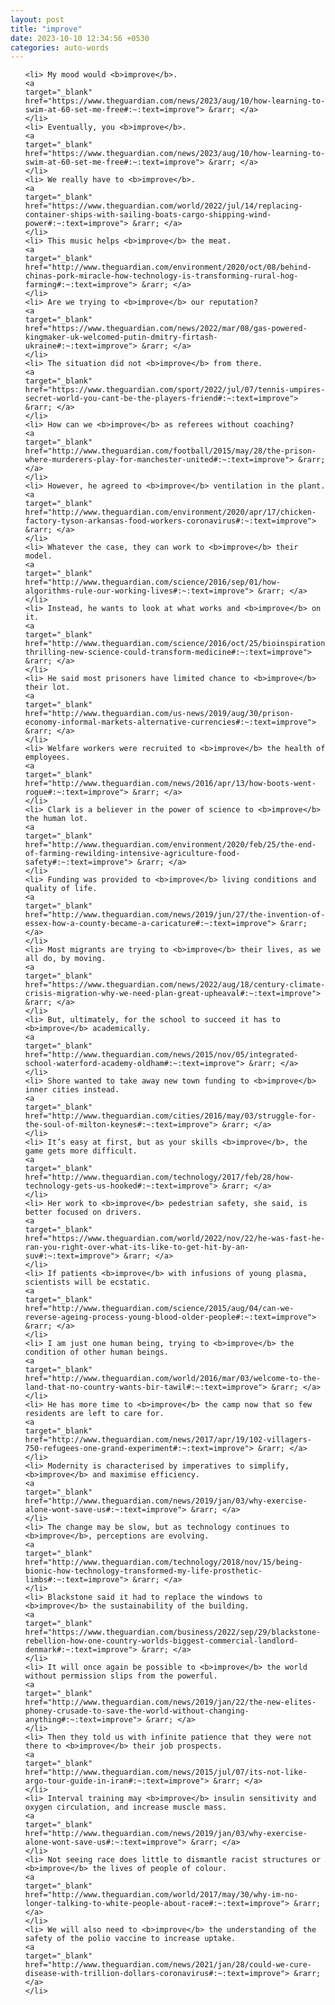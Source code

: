```yaml
---
layout: post
title: "improve"
date: 2023-10-10 12:34:56 +0530
categories: auto-words
---
```

<ol>

    <li> My mood would <b>improve</b>.
    <a 
    target="_blank" 
    href="https://www.theguardian.com/news/2023/aug/10/how-learning-to-swim-at-60-set-me-free#:~:text=improve"> &rarr; </a>
    </li>
    <li> Eventually, you <b>improve</b>.
    <a 
    target="_blank" 
    href="https://www.theguardian.com/news/2023/aug/10/how-learning-to-swim-at-60-set-me-free#:~:text=improve"> &rarr; </a>
    </li>
    <li> We really have to <b>improve</b>.
    <a 
    target="_blank" 
    href="https://www.theguardian.com/world/2022/jul/14/replacing-container-ships-with-sailing-boats-cargo-shipping-wind-power#:~:text=improve"> &rarr; </a>
    </li>
    <li> This music helps <b>improve</b> the meat.
    <a 
    target="_blank" 
    href="http://www.theguardian.com/environment/2020/oct/08/behind-chinas-pork-miracle-how-technology-is-transforming-rural-hog-farming#:~:text=improve"> &rarr; </a>
    </li>
    <li> Are we trying to <b>improve</b> our reputation?
    <a 
    target="_blank" 
    href="https://www.theguardian.com/news/2022/mar/08/gas-powered-kingmaker-uk-welcomed-putin-dmitry-firtash-ukraine#:~:text=improve"> &rarr; </a>
    </li>
    <li> The situation did not <b>improve</b> from there.
    <a 
    target="_blank" 
    href="https://www.theguardian.com/sport/2022/jul/07/tennis-umpires-secret-world-you-cant-be-the-players-friend#:~:text=improve"> &rarr; </a>
    </li>
    <li> How can we <b>improve</b> as referees without coaching?
    <a 
    target="_blank" 
    href="http://www.theguardian.com/football/2015/may/28/the-prison-where-murderers-play-for-manchester-united#:~:text=improve"> &rarr; </a>
    </li>
    <li> However, he agreed to <b>improve</b> ventilation in the plant.
    <a 
    target="_blank" 
    href="http://www.theguardian.com/environment/2020/apr/17/chicken-factory-tyson-arkansas-food-workers-coronavirus#:~:text=improve"> &rarr; </a>
    </li>
    <li> Whatever the case, they can work to <b>improve</b> their model.
    <a 
    target="_blank" 
    href="http://www.theguardian.com/science/2016/sep/01/how-algorithms-rule-our-working-lives#:~:text=improve"> &rarr; </a>
    </li>
    <li> Instead, he wants to look at what works and <b>improve</b> on it.
    <a 
    target="_blank" 
    href="http://www.theguardian.com/science/2016/oct/25/bioinspiration-thrilling-new-science-could-transform-medicine#:~:text=improve"> &rarr; </a>
    </li>
    <li> He said most prisoners have limited chance to <b>improve</b> their lot.
    <a 
    target="_blank" 
    href="http://www.theguardian.com/us-news/2019/aug/30/prison-economy-informal-markets-alternative-currencies#:~:text=improve"> &rarr; </a>
    </li>
    <li> Welfare workers were recruited to <b>improve</b> the health of employees.
    <a 
    target="_blank" 
    href="http://www.theguardian.com/news/2016/apr/13/how-boots-went-rogue#:~:text=improve"> &rarr; </a>
    </li>
    <li> Clark is a believer in the power of science to <b>improve</b> the human lot.
    <a 
    target="_blank" 
    href="http://www.theguardian.com/environment/2020/feb/25/the-end-of-farming-rewilding-intensive-agriculture-food-safety#:~:text=improve"> &rarr; </a>
    </li>
    <li> Funding was provided to <b>improve</b> living conditions and quality of life.
    <a 
    target="_blank" 
    href="http://www.theguardian.com/news/2019/jun/27/the-invention-of-essex-how-a-county-became-a-caricature#:~:text=improve"> &rarr; </a>
    </li>
    <li> Most migrants are trying to <b>improve</b> their lives, as we all do, by moving.
    <a 
    target="_blank" 
    href="https://www.theguardian.com/news/2022/aug/18/century-climate-crisis-migration-why-we-need-plan-great-upheaval#:~:text=improve"> &rarr; </a>
    </li>
    <li> But, ultimately, for the school to succeed it has to <b>improve</b> academically.
    <a 
    target="_blank" 
    href="http://www.theguardian.com/news/2015/nov/05/integrated-school-waterford-academy-oldham#:~:text=improve"> &rarr; </a>
    </li>
    <li> Shore wanted to take away new town funding to <b>improve</b> inner cities instead.
    <a 
    target="_blank" 
    href="http://www.theguardian.com/cities/2016/may/03/struggle-for-the-soul-of-milton-keynes#:~:text=improve"> &rarr; </a>
    </li>
    <li> It’s easy at first, but as your skills <b>improve</b>, the game gets more difficult.
    <a 
    target="_blank" 
    href="http://www.theguardian.com/technology/2017/feb/28/how-technology-gets-us-hooked#:~:text=improve"> &rarr; </a>
    </li>
    <li> Her work to <b>improve</b> pedestrian safety, she said, is better focused on drivers.
    <a 
    target="_blank" 
    href="https://www.theguardian.com/world/2022/nov/22/he-was-fast-he-ran-you-right-over-what-its-like-to-get-hit-by-an-suv#:~:text=improve"> &rarr; </a>
    </li>
    <li> If patients <b>improve</b> with infusions of young plasma, scientists will be ecstatic.
    <a 
    target="_blank" 
    href="http://www.theguardian.com/science/2015/aug/04/can-we-reverse-ageing-process-young-blood-older-people#:~:text=improve"> &rarr; </a>
    </li>
    <li> I am just one human being, trying to <b>improve</b> the condition of other human beings.
    <a 
    target="_blank" 
    href="http://www.theguardian.com/world/2016/mar/03/welcome-to-the-land-that-no-country-wants-bir-tawil#:~:text=improve"> &rarr; </a>
    </li>
    <li> He has more time to <b>improve</b> the camp now that so few residents are left to care for.
    <a 
    target="_blank" 
    href="http://www.theguardian.com/news/2017/apr/19/102-villagers-750-refugees-one-grand-experiment#:~:text=improve"> &rarr; </a>
    </li>
    <li> Modernity is characterised by imperatives to simplify, <b>improve</b> and maximise efficiency.
    <a 
    target="_blank" 
    href="http://www.theguardian.com/news/2019/jan/03/why-exercise-alone-wont-save-us#:~:text=improve"> &rarr; </a>
    </li>
    <li> The change may be slow, but as technology continues to <b>improve</b>, perceptions are evolving.
    <a 
    target="_blank" 
    href="http://www.theguardian.com/technology/2018/nov/15/being-bionic-how-technology-transformed-my-life-prosthetic-limbs#:~:text=improve"> &rarr; </a>
    </li>
    <li> Blackstone said it had to replace the windows to <b>improve</b> the sustainability of the building.
    <a 
    target="_blank" 
    href="https://www.theguardian.com/business/2022/sep/29/blackstone-rebellion-how-one-country-worlds-biggest-commercial-landlord-denmark#:~:text=improve"> &rarr; </a>
    </li>
    <li> It will once again be possible to <b>improve</b> the world without permission slips from the powerful.
    <a 
    target="_blank" 
    href="http://www.theguardian.com/news/2019/jan/22/the-new-elites-phoney-crusade-to-save-the-world-without-changing-anything#:~:text=improve"> &rarr; </a>
    </li>
    <li> Then they told us with infinite patience that they were not there to <b>improve</b> their job prospects.
    <a 
    target="_blank" 
    href="http://www.theguardian.com/news/2015/jul/07/its-not-like-argo-tour-guide-in-iran#:~:text=improve"> &rarr; </a>
    </li>
    <li> Interval training may <b>improve</b> insulin sensitivity and oxygen circulation, and increase muscle mass.
    <a 
    target="_blank" 
    href="http://www.theguardian.com/news/2019/jan/03/why-exercise-alone-wont-save-us#:~:text=improve"> &rarr; </a>
    </li>
    <li> Not seeing race does little to dismantle racist structures or <b>improve</b> the lives of people of colour.
    <a 
    target="_blank" 
    href="http://www.theguardian.com/world/2017/may/30/why-im-no-longer-talking-to-white-people-about-race#:~:text=improve"> &rarr; </a>
    </li>
    <li> We will also need to <b>improve</b> the understanding of the safety of the polio vaccine to increase uptake.
    <a 
    target="_blank" 
    href="http://www.theguardian.com/news/2021/jan/28/could-we-cure-disease-with-trillion-dollars-coronavirus#:~:text=improve"> &rarr; </a>
    </li>